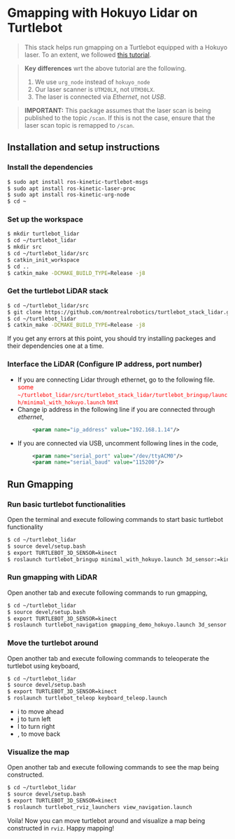 # Gmapping with Hokuyo Lidar on Turtlebot

> This stack helps run gmapping on a Turtlebot equipped with a Hokuyo laser. To an extent, we followed [this tutorial](http://wiki.ros.org/turtlebot/Tutorials/indigo/Adding%20a%20lidar%20to%20the%20turtlebot%20using%20hector_models%20%28Hokuyo%20UTM-30LX%29). 

> **Key differences** wrt the above tutorial are the following.
> 1. We use `urg_node` instead of `hokuyo_node`
> 2. Our laser scanner is `UTM20LX`, not `UTM30LX`.
> 3. The laser is connected via _Ethernet_, not _USB_.

> **IMPORTANT:** This package assumes that the laser scan is being published to the topic `/scan`. If this is not the case, ensure that the laser scan topic is remapped to `/scan`.


## Installation and setup instructions

### Install the dependencies

```sh
$ sudo apt install ros-kinetic-turtlebot-msgs
$ sudo apt install ros-kinetic-laser-proc
$ sudo apt install ros-kinetic-urg-node
$ cd ~
```

### Set up the workspace

```sh
$ mkdir turtlebot_lidar
$ cd ~/turtlebot_lidar
$ mkdir src
$ cd ~/turtlebot_lidar/src
$ catkin_init_workspace
$ cd ..
$ catkin_make -DCMAKE_BUILD_TYPE=Release -j8
```

### Get the turtlebot LiDAR stack

```sh
$ cd ~/turtlebot_lidar/src
$ git clone https://github.com/montrealrobotics/turtlebot_stack_lidar.git
$ cd ~/turtlebot_lidar
$ catkin_make -DCMAKE_BUILD_TYPE=Release -j8
```
If you get any errors at this point, you should try installing packeges and their dependencies one at a time. 

### Interface the LiDAR (Configure IP address, port number)

- If you are connecting Lidar through ethernet, go to the following file. <font style="color:red">some `~/turtlebot_lidar/src/turtlebot_stack_lidar/turtlebot_bringup/launch/minimal_with_hokuyo.launch` text</font>   
- Change ip address in the following line if you are connected through _ethernet_, 
```xml
		<param name="ip_address" value="192.168.1.14"/>

```
- If you are connected via USB, uncomment following lines in the code,
```xml
		<param name="serial_port" value="/dev/ttyACM0"/>
    	<param name="serial_baud" value="115200"/> 
```

 
## Run Gmapping

### Run basic turtlebot functionalities
Open the terminal and execute following commands to start basic turtlebot functionality
```sh
$ cd ~/turtlebot_lidar
$ source devel/setup.bash
$ export TURTLEBOT_3D_SENSOR=kinect
$ roslaunch turtlebot_bringup minimal_with_hokuyo.launch 3d_sensor:=kinect
```

### Run gmapping with LiDAR
Open another tab and execute following commands to run gmapping,
```sh
$ cd ~/turtlebot_lidar
$ source devel/setup.bash
$ export TURTLEBOT_3D_SENSOR=kinect
$ roslaunch turtlebot_navigation gmapping_demo_hokuyo.launch 3d_sensor:=kinect
```

### Move the turtlebot around
Open another tab and execute following commands to teleoperate the turtlebot using keyboard,
```sh
$ cd ~/turtlebot_lidar
$ source devel/setup.bash
$ export TURTLEBOT_3D_SENSOR=kinect
$ roslaunch turtlebot_teleop keyboard_teleop.launch
```
- i to move ahead
- j to turn left
- l to turn right
- , to move back

### Visualize the map
Open another tab and execute following commands to see the map being constructed.
```sh
$ cd ~/turtlebot_lidar
$ source devel/setup.bash
$ export TURTLEBOT_3D_SENSOR=kinect
$ roslaunch turtlebot_rviz_launchers view_navigation.launch
```

Voila! Now you can move turtlebot around and visualize a map being constructed in `rviz`. Happy mapping!
